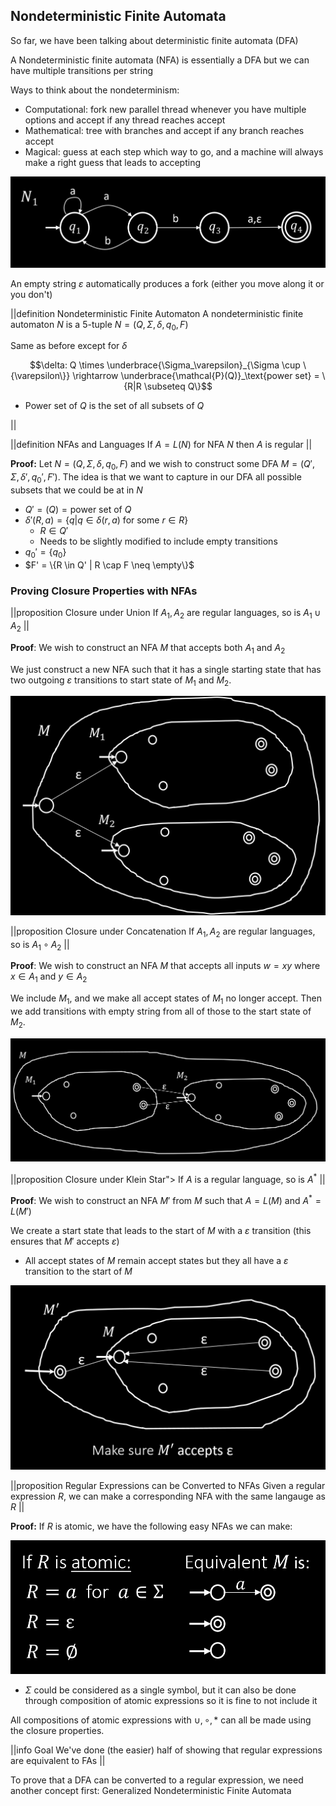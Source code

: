 ## Nondeterministic Finite Automata

So far, we have been talking about deterministic finite automata (DFA)

A Nondeterministic finite automata (NFA) is essentially a DFA but we can have multiple transitions per string

Ways to think about the nondeterminism:

- Computational: fork new parallel thread whenever you have multiple options and accept if any thread reaches accept
- Mathematical: tree with branches and accept if any branch reaches accept
- Magical: guess at each step which way to go, and a machine will always make a right guess that leads to accepting

![](img/nondet-ex.png?maxwx=0.5)

An empty string $\varepsilon$ automatically produces a fork (either you move along it or you don't)

||definition Nondeterministic Finite Automaton
A nondeterministic finite automaton $N$ is a 5-tuple $N = (Q, \Sigma, \delta, q_0, F)$

Same as before except for $\delta$

$$\delta: Q \times \underbrace{\Sigma_\varepsilon}_{\Sigma \cup \{\varepsilon\}} \rightarrow \underbrace{\mathcal{P}(Q)}_\text{power set} = \{R|R \subseteq Q\}$$

- Power set of $Q$ is the set of all subsets of $Q$

||

||definition NFAs and Languages
If $A = L(N)$ for NFA $N$ then $A$ is regular
||

**Proof:**
Let $N = (Q, \Sigma, \delta, q_0, F)$ and we wish to construct some DFA $M = (Q', \Sigma, \delta', q_0', F')$. The idea is that we want to capture in our DFA all possible subsets that we could be at in $N$

- $Q' = \mathcal(Q) = \text{power set of } Q$
- $\delta'(R, a) = \{q|q\in \delta(r, a) \text{ for some } r \in R\}$
  - $R \in Q'$
  - Needs to be slightly modified to include empty transitions
- $q_0' = \{q_0\}$
- $F' = \{R \in Q' | R \cap F \neq \empty\}$

### Proving Closure Properties with NFAs

||proposition Closure under Union
If $A_1, A_2$ are regular languages, so is $A_1 \cup A_2$
||

**Proof**:
We wish to construct an NFA $M$ that accepts both $A_1$ and $A_2$

We just construct a new NFA such that it has a single starting state that has two outgoing $\varepsilon$ transitions to start state of $M_1$ and $M_2$.

![](img/closure-under-union.png?maxwx=0.5)

||proposition Closure under Concatenation
If $A_1, A_2$ are regular languages, so is $A_1 \circ A_2$
||

**Proof**:
We wish to construct an NFA $M$ that accepts all inputs $w = xy$ where $x \in A_1$ and $y \in A_2$

We include $M_1$, and we make all accept states of $M_1$ no longer accept. Then we add transitions with empty string from all of those to the start state of $M_2$.

![](img/closure-under-concatenation.png?maxwx=0.5)

||proposition Closure under Klein Star">
If $A$ is a regular language, so is $A^*$
||

**Proof**:
We wish to construct an NFA $M'$ from $M$ such that $A = L(M)$ and $A^* = L(M')$

We create a start state that leads to the start of $M$ with a $\varepsilon$ transition (this ensures that $M'$ accepts $\varepsilon$)

- All accept states of $M$ remain accept states but they all have a $\varepsilon$ transition to the start of $M$

![](img/closure-under-star.png?maxwx=0.5)

||proposition Regular Expressions can be Converted to NFAs
Given a regular expression $R$, we can make a corresponding NFA with the same langauge as $R$
||

**Proof:**
If $R$ is atomic, we have the following easy NFAs we can make:

![](img/conversion.png?maxwx=0.5)

- $\Sigma$ could be considered as a single symbol, but it can also be done through composition of atomic expressions so it is fine to not include it

All compositions of atomic expressions with $\cup, \circ, *$ can all be made using the closure properties.

||info Goal
We've done (the easier) half of showing that regular expressions are equivalent to FAs
||

To prove that a DFA can be converted to a regular expression, we need another concept first: Generalized Nondeterministic Finite Automata
